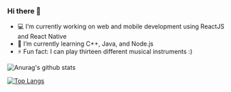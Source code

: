 ### Hi there 👋 

- :computer: I’m currently working on web and mobile development using ReactJS and React Native
- 🌱 I’m currently learning C++, Java, and Node.js
- :zap: Fun fact: I can play thirteen different musical instruments :)

![Anurag's github stats](https://github-readme-stats.vercel.app/api?username=johnnyjoxenfree&show_icons=true&theme=cobalt)

[![Top Langs](https://github-readme-stats.vercel.app/api/top-langs/?username=johnnyjoxenfree&layout=compact&theme=cobalt)](https://github.com/anuraghazra/github-readme-stats)
